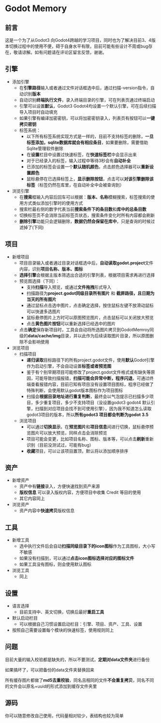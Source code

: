 # Godot Memory

## 前言

这是一个为了从Godot3 向Godot4跨越的学习项目，同时也为了解决目前3、4版本切换过程中的使用不便，碍于自身水平有限，目前可能有些设计不周或bug存在，敬请谅解。如有问题请在评论区留言反馈，谢谢。

## 引擎

- 添加引擎
    - 在**引擎路径**输入或者通过文件对话框选中后，通过扫描-version指令，自动识别**版本**
    - 自动识别**终端执行文件**，录入终端目录的引擎，可在列表页通过终端启动
    - 引擎可以设置**默认**，Godot3 Godot4均设置一个默认引擎，可在后续扫描导入项目时自动填充
    - 如果引擎有编译加密密钥，可以将加密密钥录入，列表页有按钮可以**一键拷贝密钥**
    - 标签系统：
        - 以下所有标签系统实现方式是一样的，目前不支持标签的删除，**一旦标签添加，sqlite数据库就会有相应条目**，如果要删除，需要借助Sqlite管理软件删除
        - 在**设置**栏目中设置过快速标签，在**快速标签栏**中会显示出来
        - 对于已经录入的标签，输入过程中等待3秒会有**自动补全**
        - 已添加的标签会设置一个**默认随机颜色**，点击颜色选择器可以**重新设置颜色**
        - 鼠标悬停在已选择标签上，**显示删除按钮**，点击可以**对该引擎删除该标签**（标签仍然在库里，在自动补全中会被查询到）
- 浏览引擎
    - 在**搜索**框输入内容后回车可以根据：**版本、名称**模糊搜索，标签搜索的使用方式类似添加引擎时的使用方式
    - 搜索栏最右侧的数字代表当前**搜索条件下的条目数**和**库中的总条目数**
    - 切换标签页不会消除当前标签页状态，搜索条件变化时所有内容都会刷新
    - **删除引擎**功能只会逻辑删除，**数据仍然会保留在库中**，只是查询的时候过滤掉了(下同)

## 项目

- 新增项目
    - 项目目录输入或者通过目录对话框选中后，**自动读取godot.project**文件内容，识别**项目名称、版本、图标**
    - **选择引擎**会根据主版本筛选出合适的引擎列表，根据项目需求再进行选择
    - 预览图选择（下同）：
        - 支持**扫描**导入预览，或通过**文件拖拽**形式导入
        - 扫描路径为**project.godot同级目录所有图片** 和 **截屏路径，且日期为当天的所有图片**
        - 通过鼠标点击选中图片，点击确定选择，按住鼠标左键不放滑动鼠标可以快速多选图片
        - 鼠标悬停图片上方时可以原图预览图片，点击鼠标可以关闭放大预览
        - 点击**黄色图片按钮**可以重新选择已经选中的图片
    - 点击**确定**保存新项目时，工具会自动将所选图片拷贝到GodotMemroy同级的**data/cache/img**目录，并以此作为后续读取图片目录，所以原图删除不会影响使用
- 浏览项目
    - 扫描项目
        - **递归读取**目标路径下的所有project.godot文件，使用**默认**Godot引擎作为启动引擎，不会自动设置**标签或者预览图**
        - 鉴于有个别早期项目可能修改了project.godot文件格式或有缺失等原因，可能导致扫描报错，**扫描可能会异常中断，程序闪退**，可通过终端查看报错内容，目前已知有项目没有设置项目图标，程序已经做了特殊判断，会使用默认godot版本图标作为项目图标
        - 扫描会**根据目录地址进行重复判断**，最终会以气泡提示已扫描多少项目，多少重复项目，多少不支持项目（没设置godot3 godot4 默认引擎，扫描到对应项目会找不到可使用引擎），因为我不知道怎么读取godot3项目的版本，所以**所有godot3 项目都会判断为godot 3.5**
    - 浏览项目
        - 可以通过**切换显示**，在**预览图片**和**项目信息**间进行切换，鼠标悬停预览图片可以放大预览，同样点击会消除预览
        - 项目可能会变更，比如项目名称、图标、版本等，可以点击**刷新**重新识别（目前没测试过，可能有bug）
        - **收藏**项目，可以让该项目置顶，默认将以添加顺序排序

## 资产

- 新增资产
    - 资产中有**链接**录入，方便快速找到资产来源
    - **版权信息** 可以录入版权内容，方便项目中收集 Credit 等目的使用
    - 其它内容同上
- 浏览资产
    - 资产内容中**快速拷贝**版权信息

## 工具

- 新增工具
    - 选中执行文件后会自动**扫描同级目录下的icon图标**作为工具图标，大小写不敏感
    - 如果没有扫描到，可以通过**点击icon图标选择对应的图标文件**
    - 如果工具没有图标，则会使用默认图标
- 浏览工具
    - 同上

## 设置

- 语言选择
    - 目前支持中、英文切换，切换后最好**重启工具**
- 默认启动栏目
    - 可以根据自己习惯设置启动栏目：引擎、项目、资产、工具、设置
- 按照自己需要设置每个模块的快速标签，使用规则同上

## 问题

目前大量的输入校验都是缺失的，所以不要测试，**定期对data文件夹**进行备份

如果搞坏了，可以把备份的data文件夹替换回来

所有缓存图片都做了**md5去重校验**，同名且相同的文件**不会重复拷贝**，同名不同的文件会以原名+uuid的形式添加到缓存文件夹里

## 源码

你可以随意修改自己使用，代码量相对较少，表结构也较为简单
